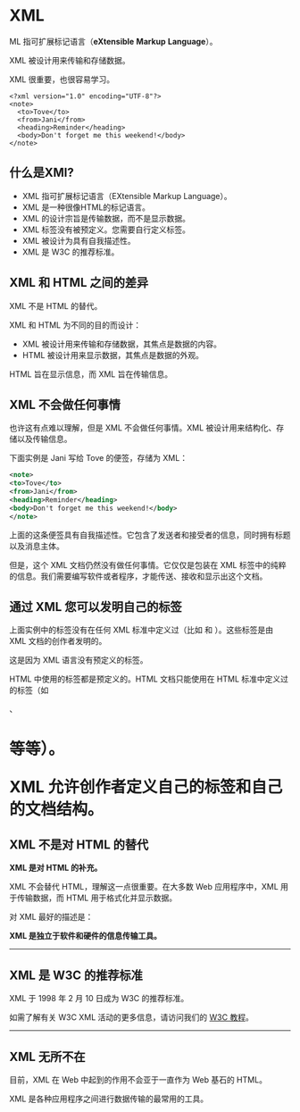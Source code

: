 # XML

ML 指可扩展标记语言（**eXtensible** **Markup** **Language**）。

XML 被设计用来传输和存储数据。

XML 很重要，也很容易学习。

```
<?xml version="1.0" encoding="UTF-8"?>
<note>
  <to>Tove</to>
  <from>Jani</from>
  <heading>Reminder</heading>
  <body>Don't forget me this weekend!</body>
</note>
```



## 什么是XMl?

- XML 指可扩展标记语言（EXtensible Markup Language）。
- XML 是一种很像HTML的标记语言。
- XML 的设计宗旨是传输数据，而不是显示数据。
- XML 标签没有被预定义。您需要自行定义标签。
- XML 被设计为具有自我描述性。
- XML 是 W3C 的推荐标准。

## XML 和 HTML 之间的差异

XML 不是 HTML 的替代。

XML 和 HTML 为不同的目的而设计：

- XML 被设计用来传输和存储数据，其焦点是数据的内容。
- HTML 被设计用来显示数据，其焦点是数据的外观。

HTML 旨在显示信息，而 XML 旨在传输信息。

## XML 不会做任何事情

也许这有点难以理解，但是 XML 不会做任何事情。XML 被设计用来结构化、存储以及传输信息。

下面实例是 Jani 写给 Tove 的便签，存储为 XML：

```xml
<note>
<to>Tove</to>
<from>Jani</from>
<heading>Reminder</heading>
<body>Don't forget me this weekend!</body>
</note>
```

上面的这条便签具有自我描述性。它包含了发送者和接受者的信息，同时拥有标题以及消息主体。

但是，这个 XML 文档仍然没有做任何事情。它仅仅是包装在 XML 标签中的纯粹的信息。我们需要编写软件或者程序，才能传送、接收和显示出这个文档。


## 通过 XML 您可以发明自己的标签
上面实例中的标签没有在任何 XML 标准中定义过（比如 <to> 和 <from>）。这些标签是由 XML 文档的创作者发明的。

这是因为 XML 语言没有预定义的标签。

HTML 中使用的标签都是预定义的。HTML 文档只能使用在 HTML 标准中定义过的标签（如 <p>、<h1> 等等）。

XML 允许创作者定义自己的标签和自己的文档结构。

## XML 不是对 HTML 的替代

**XML 是对 HTML 的补充。**

XML 不会替代 HTML，理解这一点很重要。在大多数 Web 应用程序中，XML 用于传输数据，而 HTML 用于格式化并显示数据。

对 XML 最好的描述是：

**XML 是独立于软件和硬件的信息传输工具。**

------

## XML 是 W3C 的推荐标准

XML 于 1998 年 2 月 10 日成为 W3C 的推荐标准。

如需了解有关 W3C XML 活动的更多信息，请访问我们的 [W3C 教程](https://www.runoob.com/)。

------

## XML 无所不在

目前，XML 在 Web 中起到的作用不会亚于一直作为 Web 基石的 HTML。

XML 是各种应用程序之间进行数据传输的最常用的工具。



